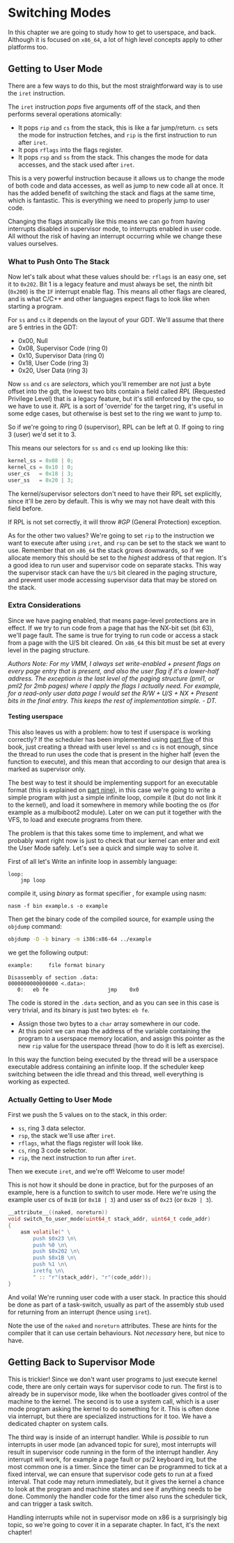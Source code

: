 # Switching Modes

In this chapter we are going to study how to get to userspace, and back. Although it is focused on `x86_64`, a lot of high level concepts apply to other platforms too.

## Getting to User Mode

There are a few ways to do this, but the most straightforward way is to use the `iret` instruction.

The `iret` instruction _pops_ five arguments off of the stack, and then performs several operations atomically:

- It pops `rip` and `cs` from the stack, this is like a far jump/return. `cs` sets the mode for instruction fetches, and `rip` is the first instruction to run after `iret`.
- It pops `rflags` into the flags register.
- It pops `rsp` and `ss` from the stack. This changes the mode for data accesses, and the stack used after `iret`.

This is a very powerful instruction because it allows us to change the mode of both code and data accesses, as well as jump to new code all at once. It has the added benefit of switching the stack and flags at the same time, which is fantastic. This is everything we need to properly jump to user code.

Changing the flags atomically like this means we can go from having interrupts disabled in supervisor mode, to interrupts enabled in user code. All without the risk of having an interrupt occurring while we change these values ourselves.

### What to Push Onto The Stack

Now let's talk about what these values should be: `rflags` is an easy one, set it to `0x202`. Bit 1 is a legacy feature and must always be set, the ninth bit (`0x200`) is the `IF` interrupt enable flag. This means all other flags are cleared, and is what C/C++ and other languages expect flags to look like when starting a program.

For `ss` and `cs` it depends on the layout of your GDT. We'll assume that there are 5 entries in the GDT:

- 0x00, Null
- 0x08, Supervisor Code (ring 0)
- 0x10, Supervisor Data (ring 0)
- 0x18, User Code (ring 3)
- 0x20, User Data (ring 3)

Now `ss` and `cs` are *selectors*, which you'll remember are not just a byte offset into the gdt, the lowest two bits contain a field called _RPL_ (Requested Privilege Level) that is a legacy feature, but it's still enforced by the cpu, so we have to use it. _RPL_  is a sort of 'override' for the target ring, it's useful in some edge cases, but otherwise is best set to the ring we want to jump to.

So if we're going to ring 0 (supervisor), RPL can be left at 0. If going to ring 3 (user) we'd set it to 3.

This means our selectors for `ss` and `cs` end up looking like this:

```c
kernel_ss = 0x08 | 0;
kernel_cs = 0x10 | 0;
user_cs   = 0x18 | 3;
user_ss   = 0x20 | 3;
```

The kernel/supervisor selectors don't need to have their RPL set explicitly, since it'll be zero by default. This is why we may not have dealt with this field before.

If RPL is not set correctly, it will throw _#GP_ (General Protection) exception.

As for the other two values? We're going to set `rip` to the instruction we want to execute after using `iret`, and `rsp` can be set to the stack we want to use. Remember that on `x86_64` the stack grows downwards, so if we allocate memory this should be set to the *highest* address of that region. It's a good idea to run user and supervisor code on separate stacks. This way the supervisor stack can have the `U/S` bit cleared in the paging structure, and prevent user mode accessing supervisor data that may be stored on the stack.

### Extra Considerations

Since we have paging enabled, that means page-level protections are in effect. If we try to run code from a page that has the NX-bit set (bit 63), we'll page fault. The same is true for trying to run code or access a stack from a page with the U/S bit cleared. On `x86_64` this bit must be set at every level in the paging structure.

*Authors Note: For my VMM, I always set write-enabled + present flags on every page entry that is present, and also the user flag if it's a lower-half address. The exception is the last level of the paging structure (pml1, or pml2 for 2mb pages) where I apply the flags I actually need. For example, for a read-only user data page I would set the R/W + U/S + NX + Present bits in the final entry. This keeps the rest of implementation simple. - DT.*

#### Testing userspace

This also leaves us with a problem: how to test if userspace is working correctly? If the scheduler has been implemented using [part five](OSDEV_PDF/Book/05_Scheduling/01_Overview.md) of this book, just creating a thread with user level `ss` and `cs` is not enough, since the thread to run uses the code that is present in the higher half (even the function to execute), and this mean that according to our design that area is marked as supervisor only.

The best way to test it should be implementing support for an executable format (this is explained on [part nine](01_Elf_Theory.md)), in this case we're going to write a simple program with just a simple infinite loop, compile it (but do not link it to the kernel), and load it somewhere in memory while booting the os (for example as a mulbiboot2 module). Later on we can put it together with the VFS, to load and execute programs from there.

The problem is that this takes some time to implement, and what we probably want right now is just to check that our kernel can enter and exit the User Mode safely. Let's see a quick and simple way to solve it.

First of all let's Write an infinite loop in assembly language:

```x86asm
loop:
    jmp loop
```

compile it, using _binary_ as format specifier , for example using nasm:

```x86asm
nasm -f bin example.s -o example
```

Then get the binary code of the compiled source, for example using the `objdump` command:

```sh
objdump -D -b binary -m i386:x86-64 ../example
```

we get the following output:

```
example:     file format binary

Disassembly of section .data:
0000000000000000 <.data>:
   0:   eb fe                   jmp    0x0
```

The code is stored in the `.data` section, and as you can see in this case is very trivial, and its binary is just two bytes: `eb fe`.

* Assign those two bytes to a `char` array somewhere in our code.
* At this point we can map the address of the variable containing the program to a userspace memory location, and assign this pointer as the new `rip` value for the userspace thread (how to do it is left as exercise).

In this way the function being executed by the thread will be a userspace executable address containing an infinite loop. If the scheduler keep switching between the idle thread and this thread, well everything is working as expected.

### Actually Getting to User Mode

First we push the 5 values on to the stack, in this order:

- `ss`, ring 3 data selector.
- `rsp`, the stack we'll use after `iret`.
- `rflags`, what the flags register will look like.
- `cs`, ring 3 code selector.
- `rip`, the next instruction to run after `iret`.

Then we execute `iret`, and we're off! Welcome to user mode!

This is not how it should be done in practice, but for the purposes of an example, here is a function to switch to user mode. Here we're using the example user cs of `0x1B` (or `0x18 | 3`) and user ss of `0x23` (or `0x20 | 3`).

```c
__attribute__((naked, noreturn))
void switch_to_user_mode(uint64_t stack_addr, uint64_t code_addr)
{
    asm volatile(" \
        push $0x23 \n\
        push %0 \n\
        push $0x202 \n\
        push $0x1B \n\
        push %1 \n\
        iretfq \n\
        " :: "r"(stack_addr), "r"(code_addr));
}
```

And voila! We're running user code with a user stack.
In practice this should be done as part of a task-switch, usually as part of the assembly stub used for returning from an interrupt (hence using `iret`).

Note the use of the `naked` and `noreturn` attributes. These are hints for the compiler that it can use certain behaviours. Not *necessary* here, but nice to have.

## Getting Back to Supervisor Mode

This is trickier! Since we don't want user programs to just execute kernel code, there are only certain ways for supervisor code to run. The first is to already be in supervisor mode, like when the bootloader gives control of the machine to the kernel. The second is to use a system call, which is a user mode program asking the kernel to do something for it. This is often done via interrupt, but there are specialized instructions for it too. We have a dedicated chapter on system calls.

The third way is inside of an interrupt handler. While is _possible_ to run interrupts in user mode (an advanced topic for sure), most interrupts will result in supervisor code running in the form of the interrupt handler. Any interrupt will work, for example a page fault or ps/2 keyboard irq, but the most common one is a timer. Since the timer can be programmed to tick at a fixed interval, we can ensure that supervisor code gets to run at a fixed interval. That code may return immediately, but it gives the kernel a chance to look at the program and machine states and see if anything needs to be done. Commonly the handler code for the timer also runs the scheduler tick, and can trigger a task switch.

Handling interrupts while not in supervisor mode on x86 is a surprisingly big topic, so we're going to cover it in a separate chapter. In fact, it's the next chapter!
